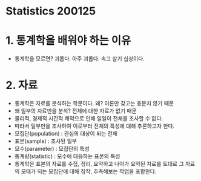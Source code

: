 # Statistics 200125

# 1. 통계학을 배워야 하는 이유

- 통계학을 모르면? 괴롭다. 아주 괴롭다. 속고 살기 십상이다.

# 2. 자료

- 통계학은 자료를 분석하는 학문이다. 왜? 이론만 갖고는 충분치 않기 때문
- 왜 일부의 자료만을 분석? 전체에 대한 자료가 없기 때문
- 물리적, 경제적 시간적 제약으로 인해 일일이 전체를 조사할 수 없다.
- 따라서 일부만을 조사하여 이로부터 전체의 특성에 대해 추론하고자 한다.
- 모집단(population) : 관심의 대상이 되는 전체
- 표본(sample) : 조사된 일부
- 모수(parameter) : 모집단의 특성
- 통계량(statistic) : 모수에 대응하는 표본의 특성
- 통계학은 표본의 자료를 수집, 정리, 요약하고 나아가 요약된 자료를 토대로 그 자료의 모태가 되는 모집단에 대해 짐작, 추측해보는 작업을 포함한다.